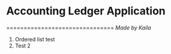 # Accounting Ledger Application
===============================
*Made by Kaila*
1. Ordered list test
2. Test 2